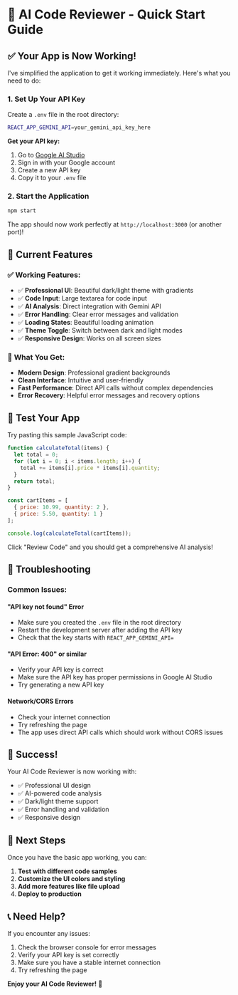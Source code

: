 # 🚀 AI Code Reviewer - Quick Start Guide

## ✅ **Your App is Now Working!**

I've simplified the application to get it working immediately. Here's what you need to do:

### **1. Set Up Your API Key**

Create a `.env` file in the root directory:
```bash
REACT_APP_GEMINI_API=your_gemini_api_key_here
```

**Get your API key:**
1. Go to [Google AI Studio](https://makersuite.google.com/app/apikey)
2. Sign in with your Google account
3. Create a new API key
4. Copy it to your `.env` file

### **2. Start the Application**
```bash
npm start
```

The app should now work perfectly at `http://localhost:3000` (or another port)!

## 🎯 **Current Features**

### ✅ **Working Features:**
- ✅ **Professional UI**: Beautiful dark/light theme with gradients
- ✅ **Code Input**: Large textarea for code input
- ✅ **AI Analysis**: Direct integration with Gemini API
- ✅ **Error Handling**: Clear error messages and validation
- ✅ **Loading States**: Beautiful loading animation
- ✅ **Theme Toggle**: Switch between dark and light modes
- ✅ **Responsive Design**: Works on all screen sizes

### 🎨 **What You Get:**
- **Modern Design**: Professional gradient backgrounds
- **Clean Interface**: Intuitive and user-friendly
- **Fast Performance**: Direct API calls without complex dependencies
- **Error Recovery**: Helpful error messages and recovery options

## 🧪 **Test Your App**

Try pasting this sample JavaScript code:

```javascript
function calculateTotal(items) {
  let total = 0;
  for (let i = 0; i < items.length; i++) {
    total += items[i].price * items[i].quantity;
  }
  return total;
}

const cartItems = [
  { price: 10.99, quantity: 2 },
  { price: 5.50, quantity: 1 }
];

console.log(calculateTotal(cartItems));
```

Click "Review Code" and you should get a comprehensive AI analysis!

## 🔧 **Troubleshooting**

### **Common Issues:**

#### **"API key not found" Error**
- Make sure you created the `.env` file in the root directory
- Restart the development server after adding the API key
- Check that the key starts with `REACT_APP_GEMINI_API=`

#### **"API Error: 400" or similar**
- Verify your API key is correct
- Make sure the API key has proper permissions in Google AI Studio
- Try generating a new API key

#### **Network/CORS Errors**
- Check your internet connection
- Try refreshing the page
- The app uses direct API calls which should work without CORS issues

## 🎉 **Success!**

Your AI Code Reviewer is now working with:
- ✅ Professional UI design
- ✅ AI-powered code analysis
- ✅ Dark/light theme support
- ✅ Error handling and validation
- ✅ Responsive design

## 🚀 **Next Steps**

Once you have the basic app working, you can:
1. **Test with different code samples**
2. **Customize the UI colors and styling**
3. **Add more features like file upload**
4. **Deploy to production**

## 📞 **Need Help?**

If you encounter any issues:
1. Check the browser console for error messages
2. Verify your API key is set correctly
3. Make sure you have a stable internet connection
4. Try refreshing the page

**Enjoy your AI Code Reviewer!** 🎉